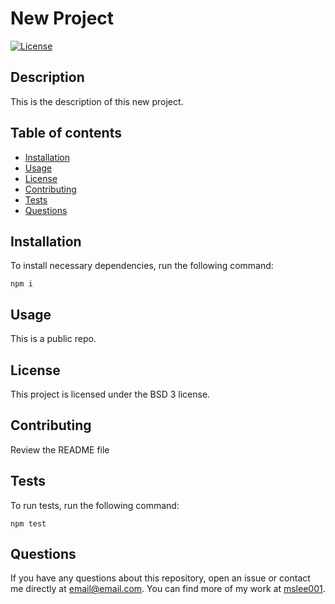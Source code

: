 
# New Project
[![License](https://img.shields.io/badge/License-BSD%203--Clause-blue.svg)](https://opensource.org/licenses/BSD-3-Clause)

## Description
This is the description of this new project.

## Table of contents
* [Installation](#installation)
* [Usage](#usage)
* [License](#license)
* [Contributing](#contributing)
* [Tests](#tests)
* [Questions](#questions)
        
## Installation
To install necessary dependencies, run the following command:
```
npm i
```

## Usage
This is a public repo.

## License 
This project is licensed under the BSD 3 license.

## Contributing
Review the README file

## Tests
To run tests, run the following command:
```
npm test
```

## Questions
If you have any questions about this repository, open an issue or contact me directly at email@email.com. You can find more of my work at [mslee001](https://github.com/mslee001).